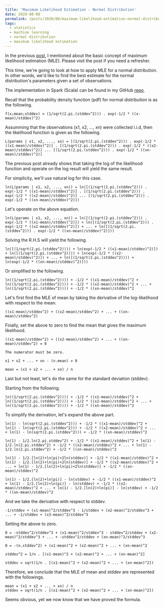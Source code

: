 ```yaml
---
title: 'Maximum Likelihood Estimation - Normal Distribution'
date: 2020-08-08
permalink: /posts/2020/08/maximum-likelihood-estimation-normal-distribution/
tags:
  - statistics
  - machine learning
  - normal distribution
  - maximum likelihood estimation
---
```


In the previous <a href="https://albertuskelvin.github.io/posts/2020/07/maximum-likelihood-estimation/">post</a>, I mentioned about the basic concept of maximum likelihood estimation (MLE). Please visit the post if you need a refresher.

This time, we're going to look at how to apply MLE for a normal distribution. In other words, we'd like to find the best estimate for the normal distribution's parameters given a set of observations.

The implementation in Spark (Scala) can be found in my GitHub <a href="https://github.com/albertuskelvin/maximum-likelihood-estimator">repo</a>.

Recall that the probability density function (pdf) for normal distribution is as the following.

```
f(x;mean;stddev) = (1/sqrt(2.pi.(stddev^2))) . exp(-1/2 * ((x-mean)/stddev)^2)
```

Assumming that the observations (x1, x2, ..., xn) were collected i.i.d, then the likelihood function is given as the following.

```
L(params | x1, x2, ..., xn) = [(1/sqrt(2.pi.(stddev^2))) . exp(-1/2 * ((x1-mean)/stddev)^2)] . [(1/sqrt(2.pi.(stddev^2))) . exp(-1/2 * ((x2-mean)/stddev)^2)] ... [(1/sqrt(2.pi.(stddev^2))) . exp(-1/2 * ((xn-mean)/stddev)^2)]
```

The previous post already shows that taking the log of the likelihood function and operate on the log result will yield the same result.

For simplicity, we'll use natural log for this case.

```
ln(L(params | x1, x2, ..., xn)) = ln([(1/sqrt(2.pi.(stddev^2))) . exp(-1/2 * ((x1-mean)/stddev)^2)] . [(1/sqrt(2.pi.(stddev^2))) . exp(-1/2 * ((x2-mean)/stddev)^2)] ... [(1/sqrt(2.pi.(stddev^2))) . exp(-1/2 * ((xn-mean)/stddev)^2)])
```

Let's operate on the above equation.

```
ln(L(params | x1, x2, ..., xn)) = ln([(1/sqrt(2.pi.(stddev^2))) . exp(-1/2 * ((x1-mean)/stddev)^2)]) + ln([(1/sqrt(2.pi.(stddev^2))) . exp(-1/2 * ((x2-mean)/stddev)^2)]) + ... + ln([(1/sqrt(2.pi.(stddev^2))) . exp(-1/2 * ((xn-mean)/stddev)^2)]))
```

Solving the R.H.S will yield the following.

```
ln([(1/sqrt(2.pi.(stddev^2)))) + ln(exp(-1/2 * ((x1-mean)/stddev)^2)]) + ln([(1/sqrt(2.pi.(stddev^2)))) + ln(exp(-1/2 * ((x2-mean)/stddev)^2)]) + ... + ln([(1/sqrt(2.pi.(stddev^2)))) + ln(exp(-1/2 * ((xn-mean)/stddev)^2)]))
```

Or simplified to the following.

```
ln((1/sqrt(2.pi.(stddev^2)))) + -1/2 * ((x1-mean)/stddev)^2 + ln((1/sqrt(2.pi.(stddev^2)))) + -1/2 * ((x2-mean)/stddev)^2 + ... + ln((1/sqrt(2.pi.(stddev^2)))) + -1/2 * ((xn-mean)/stddev)^2
```

Let's first find the MLE of mean by taking the derivative of the log-likelihood with respect to the mean.

```
((x1-mean)/stddev^2) + ((x2-mean)/stddev^2) + ... + ((xn-mean)/stddev^2)
```

Finally, set the above to zero to find the mean that gives the maximum likelihood.

```
((x1-mean)/stddev^2) + ((x2-mean)/stddev^2) + ... + ((xn-mean)/stddev^2) = 0

The numerator must be zero.

x1 + x2 + ... + xn - (n.mean) = 0

mean = (x1 + x2 + ... + xn) / n
```

Last but not least, let's do the same for the standard deviation (stddev).

Starting from the following.

```
ln((1/sqrt(2.pi.(stddev^2)))) + -1/2 * ((x1-mean)/stddev)^2 + ln((1/sqrt(2.pi.(stddev^2)))) + -1/2 * ((x2-mean)/stddev)^2 + ... + ln((1/sqrt(2.pi.(stddev^2)))) + -1/2 * ((xn-mean)/stddev)^2
```

To simplify the derivation, let's expand the above part.

```
ln(1) - ln(sqrt(2.pi.(stddev^2))) + -1/2 * ((x1-mean)/stddev)^2 + ln(1) - ln(sqrt(2.pi.(stddev^2))) + -1/2 * ((x2-mean)/stddev)^2 + ... + ln(1) - ln(sqrt(2.pi.(stddev^2))) + -1/2 * ((xn-mean)/stddev)^2

ln(1) - 1/2.ln(2.pi.stddev^2) + -1/2 * ((x1-mean)/stddev)^2 + ln(1) - 1/2.ln(2.pi.stddev^2) + -1/2 * ((x2-mean)/stddev)^2 + ... + ln(1) - 1/2.ln(2.pi.stddev^2) + -1/2 * ((xn-mean)/stddev)^2

ln(1) - 1/2.[ln(2)+ln(pi)+2ln(stddev)] + -1/2 * ((x1-mean)/stddev)^2 + ln(1) - 1/2.[ln(2)+ln(pi)+2ln(stddev)] + -1/2 * ((x2-mean)/stddev)^2 + ... + ln(1) - 1/2.[ln(2)+ln(pi)+2ln(stddev)] + -1/2 * ((xn-mean)/stddev)^2

ln(1) - 1/2.[ln(2)+ln(pi)] - ln(stddev) + -1/2 * ((x1-mean)/stddev)^2 + ln(1) - 1/2.[ln(2)+ln(pi)] - ln(stddev) + -1/2 * ((x2-mean)/stddev)^2 + ... + ln(1) - 1/2.[ln(2)+ln(pi)] - ln(stddev) + -1/2 * ((xn-mean)/stddev)^2
```

And we take the derivative with respect to stddev.

```
-1/stddev + (x1-mean)^2/stddev^3 - 1/stddev + (x2-mean)^2/stddev^3 + ... + -1/stddev + (x3-mean)^2/stddev^3
```

Setting the above to zero.

```
0 = -stddev^2/stddev^3 + (x1-mean)^2/stddev^3 - stddev^2/stddev + (x2-mean)^2/stddev^3 + ... + -stddev^2/stddev + (xn-mean)^2/stddev^3

0 = -(n.stddev^2) + (x1-mean)^2 + (x2-mean)^2 + ... + (xn-mean)^2

stddev^2 = 1/n . [(x1-mean)^2 + (x2-mean)^2 + ... + (xn-mean)^2]

stddev = sqrt(1/n . [(x1-mean)^2 + (x2-mean)^2 + ... + (xn-mean)^2])
```

Therefore, we conclude that the MLE of mean and stddev are represented with the followings.

```
mean = (x1 + x2 + ... + xn) / n
stddev = sqrt(1/n . [(x1-mean)^2 + (x2-mean)^2 + ... + (xn-mean)^2])
```

Seems obvious, yet we now know that we have proved the formula.
